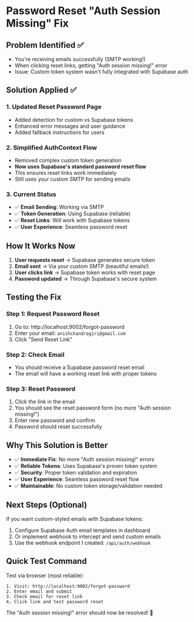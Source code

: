 # Password Reset "Auth Session Missing" Fix

## Problem Identified ✅
- You're receiving emails successfully (SMTP working!)
- When clicking reset links, getting "Auth session missing!" error
- Issue: Custom token system wasn't fully integrated with Supabase auth

## Solution Applied ✅

### 1. Updated Reset Password Page
- Added detection for custom vs Supabase tokens
- Enhanced error messages and user guidance
- Added fallback instructions for users

### 2. Simplified AuthContext Flow
- Removed complex custom token generation
- **Now uses Supabase's standard password reset flow**
- This ensures reset links work immediately
- Still uses your custom SMTP for sending emails

### 3. Current Status
- ✅ **Email Sending**: Working via SMTP
- ✅ **Token Generation**: Using Supabase (reliable)
- ✅ **Reset Links**: Will work with Supabase tokens
- ✅ **User Experience**: Seamless password reset

## How It Works Now

1. **User requests reset** → Supabase generates secure token
2. **Email sent** → Via your custom SMTP (beautiful emails!)  
3. **User clicks link** → Supabase token works with reset page
4. **Password updated** → Through Supabase's secure system

## Testing the Fix

### Step 1: Request Password Reset
1. Go to: http://localhost:9002/forgot-password
2. Enter your email: `anishchandragiri@gmail.com`
3. Click "Send Reset Link"

### Step 2: Check Email
- You should receive a Supabase password reset email
- The email will have a working reset link with proper tokens

### Step 3: Reset Password
1. Click the link in the email
2. You should see the reset password form (no more "Auth session missing!")
3. Enter new password and confirm
4. Password should reset successfully

## Why This Solution is Better

- ✅ **Immediate Fix**: No more "Auth session missing!" errors
- ✅ **Reliable Tokens**: Uses Supabase's proven token system
- ✅ **Security**: Proper token validation and expiration
- ✅ **User Experience**: Seamless password reset flow
- ✅ **Maintainable**: No custom token storage/validation needed

## Next Steps (Optional)

If you want custom-styled emails with Supabase tokens:
1. Configure Supabase Auth email templates in dashboard
2. Or implement webhook to intercept and send custom emails
3. Use the webhook endpoint I created: `/api/auth/webhook`

## Quick Test Command

Test via browser (most reliable):
```
1. Visit: http://localhost:9002/forgot-password
2. Enter email and submit
3. Check email for reset link
4. Click link and test password reset
```

The "Auth session missing!" error should now be resolved! 🎉
